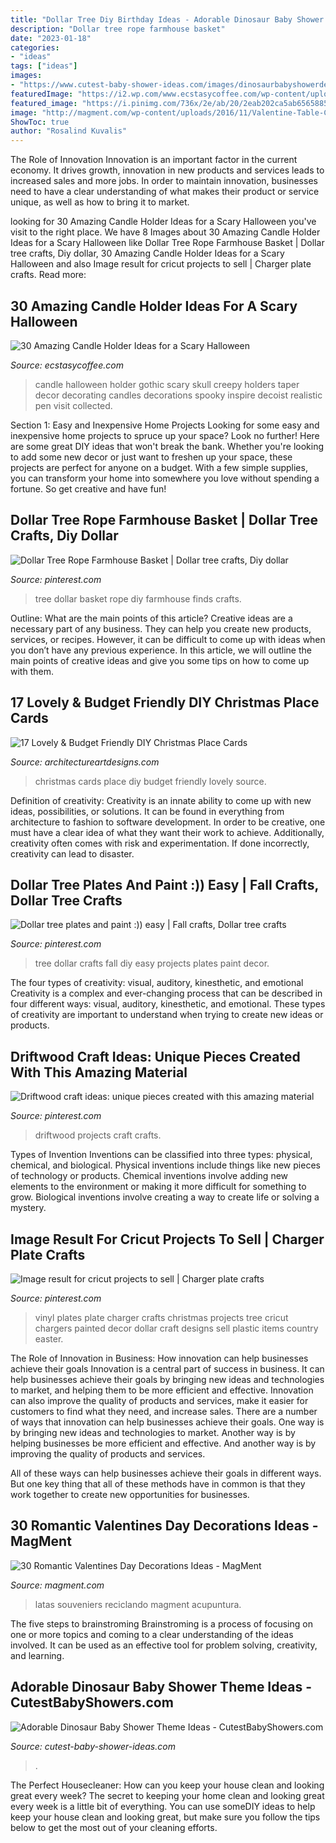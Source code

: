 ```yaml
---
title: "Dollar Tree Diy Birthday Ideas - Adorable Dinosaur Baby Shower Theme Ideas"
description: "Dollar tree rope farmhouse basket"
date: "2023-01-18"
categories:
- "ideas"
tags: ["ideas"]
images:
- "https://www.cutest-baby-shower-ideas.com/images/dinosaurbabyshowerdecor.jpg"
featuredImage: "https://i2.wp.com/www.ecstasycoffee.com/wp-content/uploads/2016/10/Realistic-skull-candle-holder.jpg?resize=564%2C846&amp;ssl=1"
featured_image: "https://i.pinimg.com/736x/2e/ab/20/2eab202ca5ab65658853df6399ed0979.jpg"
image: "http://magment.com/wp-content/uploads/2016/11/Valentine-Table-Centerpieces.jpg"
ShowToc: true
author: "Rosalind Kuvalis"
---
```



The Role of Innovation
Innovation is an important factor in the current economy. It drives growth, innovation in new products and services leads to increased sales and more jobs. In order to maintain innovation, businesses need to have a clear understanding of what makes their product or service unique, as well as how to bring it to market.

	

		
looking for 30 Amazing Candle Holder Ideas for a Scary Halloween you've visit to the right place. We have 8 Images about 30 Amazing Candle Holder Ideas for a Scary Halloween like Dollar Tree Rope Farmhouse Basket | Dollar tree crafts, Diy dollar, 30 Amazing Candle Holder Ideas for a Scary Halloween and also Image result for cricut projects to sell | Charger plate crafts. Read more:
		
    
## 30 Amazing Candle Holder Ideas For A Scary Halloween

<img loading=lazy src="https://i2.wp.com/www.ecstasycoffee.com/wp-content/uploads/2016/10/Realistic-skull-candle-holder.jpg?resize=564%2C846&amp;ssl=1" onerror="this.onerror=null;this.src='https://tse4.mm.bing.net/th?id=OIP.kY3zdzHhrLrFHlqA8QoqegHaLH&amp;pid=15.1';" alt="30 Amazing Candle Holder Ideas for a Scary Halloween">

_Source: ecstasycoffee.com_

>candle halloween holder gothic scary skull creepy holders taper decor decorating candles decorations spooky inspire decoist realistic pen visit collected. 

	

Section 1: Easy and Inexpensive Home Projects
Looking for some easy and inexpensive home projects to spruce up your space? Look no further! Here are some great DIY ideas that won't break the bank.
Whether you're looking to add some new decor or just want to freshen up your space, these projects are perfect for anyone on a budget. With a few simple supplies, you can transform your home into somewhere you love without spending a fortune. So get creative and have fun!

    
## Dollar Tree Rope Farmhouse Basket | Dollar Tree Crafts, Diy Dollar

<img loading=lazy src="https://i.pinimg.com/736x/a8/63/8b/a8638bd921a7f54b9b15c0b3cc0ea953.jpg" onerror="this.onerror=null;this.src='https://tse2.mm.bing.net/th?id=OIP.T1zmZRZ16f218UiR11J-BwHaJ4&amp;pid=15.1';" alt="Dollar Tree Rope Farmhouse Basket | Dollar tree crafts, Diy dollar">

_Source: pinterest.com_

>tree dollar basket rope diy farmhouse finds crafts. 

	

Outline: What are the main points of this article?
Creative ideas are a necessary part of any business. They can help you create new products, services, or recipes. However, it can be difficult to come up with ideas when you don’t have any previous experience. In this article, we will outline the main points of creative ideas and give you some tips on how to come up with them.

    
## 17 Lovely &amp; Budget Friendly DIY Christmas Place Cards

<img loading=lazy src="https://www.architectureartdesigns.com/wp-content/uploads/2014/12/1443.jpg" onerror="this.onerror=null;this.src='https://tse3.mm.bing.net/th?id=OIP.56eOmqTtlrb5eHvn8USLzAHaLG&amp;pid=15.1';" alt="17 Lovely &amp; Budget Friendly DIY Christmas Place Cards">

_Source: architectureartdesigns.com_

>christmas cards place diy budget friendly lovely source. 

	

Definition of creativity:
Creativity is an innate ability to come up with new ideas, possibilities, or solutions. It can be found in everything from architecture to fashion to software development. In order to be creative, one must have a clear idea of what they want their work to achieve. Additionally, creativity often comes with risk and experimentation. If done incorrectly, creativity can lead to disaster.

    
## Dollar Tree Plates And Paint :)) Easy | Fall Crafts, Dollar Tree Crafts

<img loading=lazy src="https://i.pinimg.com/736x/9c/70/8a/9c708a069a1df715c874f5967c1562d9--fall-diy-tree-crafts.jpg" onerror="this.onerror=null;this.src='https://tse1.mm.bing.net/th?id=OIP.eNdyeNvKeM1vLVk6ccDPrQHaJ3&amp;pid=15.1';" alt="Dollar tree plates and paint :)) easy | Fall crafts, Dollar tree crafts">

_Source: pinterest.com_

>tree dollar crafts fall diy easy projects plates paint decor. 

	

The four types of creativity: visual, auditory, kinesthetic, and emotional
Creativity is a complex and ever-changing process that can be described in four different ways: visual, auditory, kinesthetic, and emotional. These types of creativity are important to understand when trying to create new ideas or products.

    
## Driftwood Craft Ideas: Unique Pieces Created With This Amazing Material

<img loading=lazy src="https://i.pinimg.com/736x/5a/57/2e/5a572e1ee4bf22e14af3c05d5f77b883.jpg" onerror="this.onerror=null;this.src='https://tse1.mm.bing.net/th?id=OIP.AuKA2a4r78sjWWsArDXeUgHaJ3&amp;pid=15.1';" alt="Driftwood craft ideas: unique pieces created with this amazing material">

_Source: pinterest.com_

>driftwood projects craft crafts. 

	

Types of Invention
Inventions can be classified into three types: physical, chemical, and biological. Physical inventions include things like new pieces of technology or products. Chemical inventions involve adding new elements to the environment or making it more difficult for something to grow. Biological inventions involve creating a way to create life or solving a mystery.

    
## Image Result For Cricut Projects To Sell | Charger Plate Crafts

<img loading=lazy src="https://i.pinimg.com/736x/2e/ab/20/2eab202ca5ab65658853df6399ed0979.jpg" onerror="this.onerror=null;this.src='https://tse4.mm.bing.net/th?id=OIP.ZchlqU0GPLdYHoD4Y20sUwHaLE&amp;pid=15.1';" alt="Image result for cricut projects to sell | Charger plate crafts">

_Source: pinterest.com_

>vinyl plates plate charger crafts christmas projects tree cricut chargers painted decor dollar craft designs sell plastic items country easter. 

	

The Role of Innovation in Business: How innovation can help businesses achieve their goals
Innovation is a central part of success in business. It can help businesses achieve their goals by bringing new ideas and technologies to market, and helping them to be more efficient and effective. Innovation can also improve the quality of products and services, make it easier for customers to find what they need, and increase sales.
There are a number of ways that innovation can help businesses achieve their goals. One way is by bringing new ideas and technologies to market. Another way is by helping businesses be more efficient and effective. And another way is by improving the quality of products and services.

All of these ways can help businesses achieve their goals in different ways. But one key thing that all of these methods have in common is that they work together to create new opportunities for businesses.

    
## 30 Romantic Valentines Day Decorations Ideas - MagMent

<img loading=lazy src="http://magment.com/wp-content/uploads/2016/11/Valentine-Table-Centerpieces.jpg" onerror="this.onerror=null;this.src='https://tse4.mm.bing.net/th?id=OIP._ND39nvxVzo_K9Uac59e5AHaJ4&amp;pid=15.1';" alt="30 Romantic Valentines Day Decorations Ideas - MagMent">

_Source: magment.com_

>latas souveniers reciclando magment acupuntura. 

	

The five steps to brainstroming
Brainstroming is a process of focusing on one or more topics and coming to a clear understanding of the ideas involved. It can be used as an effective tool for problem solving, creativity, and learning.

    
## Adorable Dinosaur Baby Shower Theme Ideas - CutestBabyShowers.com

<img loading=lazy src="https://www.cutest-baby-shower-ideas.com/images/dinosaurbabyshowerdecor.jpg" onerror="this.onerror=null;this.src='https://tse1.mm.bing.net/th?id=OIP.B6zo3k43xERcbbo2qeJqugHaJ4&amp;pid=15.1';" alt="Adorable Dinosaur Baby Shower Theme Ideas - CutestBabyShowers.com">

_Source: cutest-baby-shower-ideas.com_

>. 

	

The Perfect Housecleaner: How can you keep your house clean and looking great every week?
The secret to keeping your home clean and looking great every week is a little bit of everything. You can use someDIY ideas to help keep your house clean and looking great, but make sure you follow the tips below to get the most out of your cleaning efforts.

